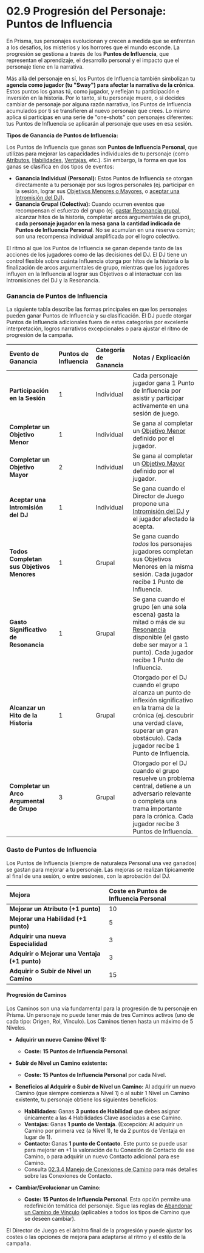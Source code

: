 # 02.9 Progresión del Personaje: Puntos de Influencia

En Prisma, tus personajes evolucionan y crecen a medida que se enfrentan a los desafíos, los misterios y los horrores que el mundo esconde. La progresión se gestiona a través de los **Puntos de Influencia**, que representan el aprendizaje, el desarrollo personal y el impacto que el personaje tiene en la narrativa.

Más allá del personaje en sí, los Puntos de Influencia también simbolizan tu **agencia como jugador (tu "Sway") para afectar la narrativa de la crónica**. Estos puntos los ganas tú, como jugador, y reflejan tu participación e inversión en la historia. Por lo tanto, si tu personaje muere, o si decides cambiar de personaje por alguna razón narrativa, los Puntos de Influencia acumulados por ti se transfieren al nuevo personaje que crees. Lo mismo aplica si participas en una serie de "one-shots" con personajes diferentes: tus Puntos de Influencia se aplicarán al personaje que uses en esa sesión.

**Tipos de Ganancia de Puntos de Influencia:**

Los Puntos de Influencia que ganas son **Puntos de Influencia Personal**, que utilizas para mejorar las capacidades individuales de tu personaje (como [Atributos](./02.4_Paso_3_Estableciendo_los_Atributos.md), [Habilidades](./02.5_Paso_4_Desarrollando_Habilidades_y_Especialidades.md), [Ventajas](./02.X_Ventajas_de_Personaje.md), etc.). Sin embargo, la forma en que los ganas se clasifica en dos tipos de eventos:

*   **Ganancia Individual (Personal):** Estos Puntos de Influencia se otorgan directamente a tu personaje por sus logros personales (ej. participar en la sesión, lograr sus [Objetivos Menores o Mayores](./02.8_Paso_7_Detalles_Finales_Objetivos_y_Hoja_de_Personaje.md#c-define-tus-objetivos-iniciales), o [aceptar una Intromisión del DJ](./../../Capitulo_04_El_Arte_de_Dirigir_Prisma/04.2_Intromisiones_del_DJ.md)).
*   **Ganancia Grupal (Colectiva):** Cuando ocurren eventos que recompensan el esfuerzo del grupo (ej. [gastar Resonancia grupal](./../../Capitulo_01_Mecanicas_Fundamentales/01.09_Resonancia.md), alcanzar hitos de la historia, completar arcos argumentales de grupo), **cada personaje jugador en la mesa gana la cantidad indicada de Puntos de Influencia Personal**. No se acumulan en una reserva común; son una recompensa individual amplificada por el logro colectivo.

El ritmo al que los Puntos de Influencia se ganan depende tanto de las acciones de los jugadores como de las decisiones del DJ. El DJ tiene un control flexible sobre cuánta Influencia otorga por hitos de la historia o la finalización de arcos argumentales de grupo, mientras que los jugadores influyen en la Influencia al lograr sus Objetivos o al interactuar con las Intromisiones del DJ y la Resonancia.

### Ganancia de Puntos de Influencia

La siguiente tabla describe las formas principales en que los personajes pueden ganar Puntos de Influencia y su clasificación. El DJ puede otorgar Puntos de Influencia adicionales fuera de estas categorías por excelente interpretación, logros narrativos excepcionales o para ajustar el ritmo de progresión de la campaña.

| Evento de Ganancia | Puntos de Influencia | Categoría de Ganancia | Notas / Explicación |
| :---------------------------------------------- | :------------------- | :-------------------- | :----------------------------------------------------------------------------------------------------------------------------------------------------------------------------------------------------------- |
| **Participación en la Sesión** | 1 | Individual | Cada personaje jugador gana 1 Punto de Influencia por asistir y participar activamente en una sesión de juego. |
| **Completar un Objetivo Menor** | 1 | Individual | Se gana al completar un [Objetivo Menor](./02.8_Paso_7_Detalles_Finales_Objetivos_y_Hoja_de_Personaje.md#c-define-tus-objetivos-iniciales) definido por el jugador. |
| **Completar un Objetivo Mayor** | 2 | Individual | Se gana al completar un [Objetivo Mayor](./02.8_Paso_7_Detalles_Finales_Objetivos_y_Hoja_de_Personaje.md#c-define-tus-objetivos-iniciales) definido por el jugador. |
| **Aceptar una Intromisión del DJ** | 1 | Individual | Se gana cuando el Director de Juego propone una [Intromisión del DJ](./../../Capitulo_04_El_Arte_de_Dirigir_Prisma/04.2_Intromisiones_del_DJ.md) y el jugador afectado la acepta. |
| **Todos Completan sus Objetivos Menores** | 1 | Grupal | Se gana cuando *todos* los personajes jugadores completan sus Objetivos Menores en la misma sesión. Cada jugador recibe 1 Punto de Influencia. |
| **Gasto Significativo de Resonancia** | 1 | Grupal | Se gana cuando el grupo (en una sola escena) gasta la mitad o más de su [Resonancia](./../../Capitulo_01_Mecanicas_Fundamentales/01.09_Resonancia.md) disponible (el gasto debe ser mayor a 1 punto). Cada jugador recibe 1 Punto de Influencia. |
| **Alcanzar un Hito de la Historia** | 1 | Grupal | Otorgado por el DJ cuando el grupo alcanza un punto de inflexión significativo en la trama de la crónica (ej. descubrir una verdad clave, superar un gran obstáculo). Cada jugador recibe 1 Punto de Influencia. |
| **Completar un Arco Argumental de Grupo** | 3 | Grupal | Otorgado por el DJ cuando el grupo resuelve un problema central, detiene a un adversario relevante o completa una trama importante para la crónica. Cada jugador recibe 3 Puntos de Influencia. |

### Gasto de Puntos de Influencia

Los Puntos de Influencia (siempre de naturaleza Personal una vez ganados) se gastan para mejorar a tu personaje. Las mejoras se realizan típicamente al final de una sesión, o entre sesiones, con la aprobación del DJ.

| Mejora | Coste en Puntos de Influencia Personal |
| :---------------------------------------------- | :------------------------------------- |
| **Mejorar un Atributo (+1 punto)** | 10 |
| **Mejorar una Habilidad (+1 punto)** | 5 |
| **Adquirir una nueva Especialidad** | 3 |
| **Adquirir o Mejorar una Ventaja (+1 punto)** | 3 |
| **Adquirir o Subir de Nivel un Camino** | 15 |

#### Progresión de Caminos

Los Caminos son una vía fundamental para la progresión de tu personaje en Prisma. Un personaje no puede tener más de tres Caminos activos (uno de cada tipo: Origen, Rol, Vínculo). Los Caminos tienen hasta un máximo de 5 Niveles.

*   **Adquirir un nuevo Camino (Nivel 1):**
    *   **Coste:** **15 Puntos de Influencia Personal**.

*   **Subir de Nivel un Camino existente:**
    *   **Coste:** **15 Puntos de Influencia Personal** por cada Nivel.

*   **Beneficios al Adquirir o Subir de Nivel un Camino:**
    Al adquirir un nuevo Camino (que siempre comienza a Nivel 1) o al subir 1 Nivel un Camino existente, tu personaje obtiene los siguientes beneficios:

    *   **Habilidades:** Ganas **3 puntos de Habilidad** que debes asignar únicamente a las 4 Habilidades Clave asociadas a ese Camino.
    *   **Ventajas:** Ganas **1 punto de Ventaja**. (Excepción: Al adquirir un Camino por primera vez (a Nivel 1), te da 2 puntos de Ventaja en lugar de 1).
    *   **Contacto:** Ganas **1 punto de Contacto**. Este punto se puede usar para mejorar en +1 la valoración de tu Conexión de Contacto de ese Camino, o para adquirir un nuevo Contacto adicional para ese Camino.
    *   Consulta [02.3.4 Manejo de Conexiones de Camino](./02.3.4_Manejo_de_Conexiones_de_Camino.md) para más detalles sobre las Conexiones de Contacto.

*   **Cambiar/Evolucionar un Camino:**
    *   **Coste:** **15 Puntos de Influencia Personal**. Esta opción permite una redefinición temática del personaje. Sigue las reglas de [Abandonar un Camino de Vínculo](./02.3.3_Camino_de_Vinculo.md#nota-importante-abandonar-un-camino-de-vnculo) (aplicables a todos los tipos de Camino que se deseen cambiar).

El Director de Juego es el árbitro final de la progresión y puede ajustar los costes o las opciones de mejora para adaptarse al ritmo y el estilo de la campaña.
